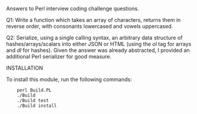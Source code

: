 Answers to Perl interview coding challenge questions.

Q1: Write a function which takes an array of characters, returns them in reverse order, with consonants lowercased and vowels uppercased.

Q2: Serialize, using a single calling syntax, an arbitrary data structure of hashes/arrays/scalars into either JSON or HTML (using the *ol* tag for arrays and *dl* for hashes). Given the answer was already abstracted, I provided an additional Perl serializer for good measure.

INSTALLATION

To install this module, run the following commands:

        perl Build.PL
        ./Build
        ./Build test
        ./Build install


